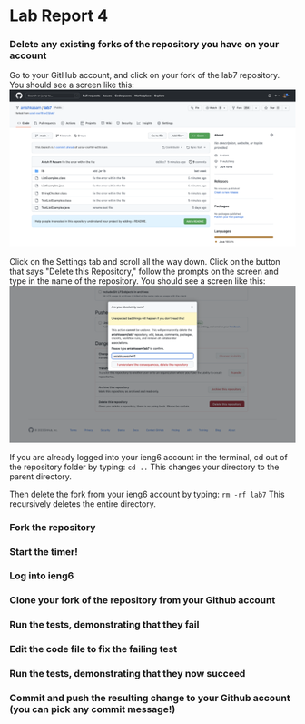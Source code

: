 # Lab Report 4

### Delete any existing forks of the repository you have on your account

Go to your GitHub account, and click on your fork of the lab7 repository. You should see a screen like this:
![Image](images/repohome.png)

Click on the Settings tab and scroll all the way down. Click on the button that says "Delete this Repository," follow the prompts on the screen and type in the name of the repository. You should see a screen like this:
![Image](images/repodelete.png)

If you are already logged into your ieng6 account in the terminal, cd out of the repository folder by typing:
`cd ..`
This changes your directory to the parent directory.

Then delete the fork from your ieng6 account by typing:
`rm -rf lab7`
This recursively deletes the entire directory.

### Fork the repository


### Start the timer!

### Log into ieng6

### Clone your fork of the repository from your Github account

### Run the tests, demonstrating that they fail

### Edit the code file to fix the failing test

### Run the tests, demonstrating that they now succeed

### Commit and push the resulting change to your Github account (you can pick any commit message!)
